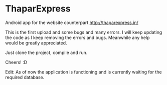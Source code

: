 # ThaparExpress
Android app for the website counterpart
http://thaparexpress.in/

This is the first upload and some bugs and many errors. I will keep updating the code as I keep removing the errors and bugs. Meanwhile any help would be greatly appreciated.

Just clone the project, compile and run.

Cheers! :D 

Edit: As of now the application is functioning and is currently waiting for the required database.
